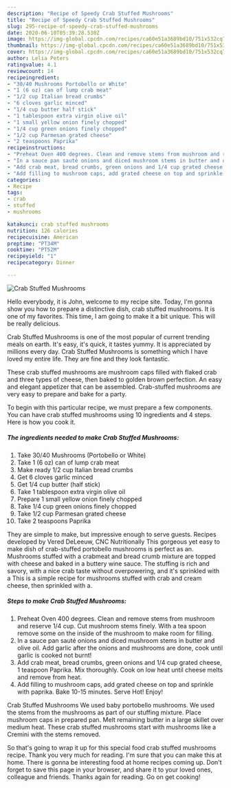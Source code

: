 ```yaml
---
description: "Recipe of Speedy Crab Stuffed Mushrooms"
title: "Recipe of Speedy Crab Stuffed Mushrooms"
slug: 295-recipe-of-speedy-crab-stuffed-mushrooms
date: 2020-06-10T05:39:28.530Z
image: https://img-global.cpcdn.com/recipes/ca60e51a3689bd10/751x532cq70/crab-stuffed-mushrooms-recipe-main-photo.jpg
thumbnail: https://img-global.cpcdn.com/recipes/ca60e51a3689bd10/751x532cq70/crab-stuffed-mushrooms-recipe-main-photo.jpg
cover: https://img-global.cpcdn.com/recipes/ca60e51a3689bd10/751x532cq70/crab-stuffed-mushrooms-recipe-main-photo.jpg
author: Lelia Peters
ratingvalue: 4.1
reviewcount: 14
recipeingredient:
- "30/40 Mushrooms Portobello or White"
- "1 (6 oz) can of lump crab meat"
- "1/2 cup Italian bread crumbs"
- "6 cloves garlic minced"
- "1/4 cup butter half stick"
- "1 tablespoon extra virgin olive oil"
- "1 small yellow onion finely chopped"
- "1/4 cup green onions finely chopped"
- "1/2 cup Parmesan grated cheese"
- "2 teaspoons Paprika"
recipeinstructions:
- "Preheat Oven 400 degrees. Clean and remove stems from mushroom and reserve 1/4 cup. Cut mushroom stems finely. With a tea spoon remove some on the inside of the mushroom to make room for filling."
- "In a sauce pan sauté onions and diced mushroom stems in butter and olive oil. Add garlic after the onions and mushrooms are done, cook until garlic is cooked not burnt!"
- "Add crab meat, bread crumbs, green onions and 1/4 cup grated cheese, 1 teaspoon Paprika. Mix thoroughly. Cook on low heat until cheese melts and remove from heat."
- "Add filling to mushroom caps, add grated cheese on top and sprinkle with paprika. Bake 10-15 minutes. Serve Hot! Enjoy!"
categories:
- Recipe
tags:
- crab
- stuffed
- mushrooms

katakunci: crab stuffed mushrooms 
nutrition: 126 calories
recipecuisine: American
preptime: "PT34M"
cooktime: "PT52M"
recipeyield: "1"
recipecategory: Dinner

---
```



![Crab Stuffed Mushrooms](https://img-global.cpcdn.com/recipes/ca60e51a3689bd10/751x532cq70/crab-stuffed-mushrooms-recipe-main-photo.jpg)

Hello everybody, it is John, welcome to my recipe site. Today, I'm gonna show you how to prepare a distinctive dish, crab stuffed mushrooms. It is one of my favorites. This time, I am going to make it a bit unique. This will be really delicious.

Crab Stuffed Mushrooms is one of the most popular of current trending meals on earth. It's easy, it's quick, it tastes yummy. It is appreciated by millions every day. Crab Stuffed Mushrooms is something which I have loved my entire life. They are fine and they look fantastic.

These crab stuffed mushrooms are mushroom caps filled with flaked crab and three types of cheese, then baked to golden brown perfection. An easy and elegant appetizer that can be assembled. Crab-stuffed mushrooms are very easy to prepare and bake for a party.


To begin with this particular recipe, we must prepare a few components. You can have crab stuffed mushrooms using 10 ingredients and 4 steps. Here is how you cook it.

<!--inarticleads1-->

##### The ingredients needed to make Crab Stuffed Mushrooms:

1. Take 30/40 Mushrooms (Portobello or White)
1. Take 1 (6 oz) can of lump crab meat
1. Make ready 1/2 cup Italian bread crumbs
1. Get 6 cloves garlic minced
1. Get 1/4 cup butter (half stick)
1. Take 1 tablespoon extra virgin olive oil
1. Prepare 1 small yellow onion finely chopped
1. Take 1/4 cup green onions finely chopped
1. Take 1/2 cup Parmesan grated cheese
1. Take 2 teaspoons Paprika


They are simple to make, but impressive enough to serve guests. Recipes developed by Vered DeLeeuw, CNC Nutritionally This gorgeous yet easy to make dish of crab-stuffed portobello mushrooms is perfect as an. Mushrooms stuffed with a crabmeat and bread crumb mixture are topped with cheese and baked in a buttery wine sauce. The stuffing is rich and savory, with a nice crab taste without overpowering, and it&#39;s sprinkled with a This is a simple recipe for mushrooms stuffed with crab and cream cheese, then sprinkled with a. 

<!--inarticleads2-->

##### Steps to make Crab Stuffed Mushrooms:

1. Preheat Oven 400 degrees. Clean and remove stems from mushroom and reserve 1/4 cup. Cut mushroom stems finely. With a tea spoon remove some on the inside of the mushroom to make room for filling.
1. In a sauce pan sauté onions and diced mushroom stems in butter and olive oil. Add garlic after the onions and mushrooms are done, cook until garlic is cooked not burnt!
1. Add crab meat, bread crumbs, green onions and 1/4 cup grated cheese, 1 teaspoon Paprika. Mix thoroughly. Cook on low heat until cheese melts and remove from heat.
1. Add filling to mushroom caps, add grated cheese on top and sprinkle with paprika. Bake 10-15 minutes. Serve Hot! Enjoy!


Crab Stuffed Mushrooms We used baby portobello mushrooms. We used the stems from the mushrooms as part of our stuffing mixture. Place mushroom caps in prepared pan. Melt remaining butter in a large skillet over medium heat. These crab stuffed mushrooms start with mushrooms like a Cremini with the stems removed. 

So that's going to wrap it up for this special food crab stuffed mushrooms recipe. Thank you very much for reading. I'm sure that you can make this at home. There is gonna be interesting food at home recipes coming up. Don't forget to save this page in your browser, and share it to your loved ones, colleague and friends. Thanks again for reading. Go on get cooking!
